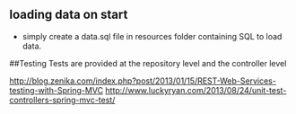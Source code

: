 ## loading data on start
- simply create a data.sql file in resources folder containing SQL to load data.


##Testing
Tests are provided at the repository level and the controller level

http://blog.zenika.com/index.php?post/2013/01/15/REST-Web-Services-testing-with-Spring-MVC
http://www.luckyryan.com/2013/08/24/unit-test-controllers-spring-mvc-test/